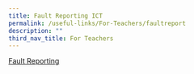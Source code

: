 ```yaml
---
title: Fault Reporting ICT
permalink: /useful-links/For-Teachers/faultreport
description: ""
third_nav_title: For Teachers
---
```

[Fault Reporting](https://docs.google.com/forms/d/e/1FAIpQLScNaMT6LRtVKxJl5eehz-inkcod9HFX6mBtsx34qT3oOQCKag/viewform)